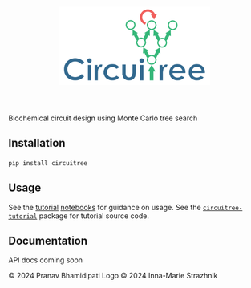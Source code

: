 <h1 align="center">
<img src="https://raw.githubusercontent.com/pranav-bhamidipati/circuitree/main/logo.png" width="300">
</h1><br>

Biochemical circuit design using Monte Carlo tree search

## Installation

```pip install circuitree```

## Usage

See the [tutorial](tutorials/tutorial-1-getting-started.ipynb) [notebooks](tutorials/tutorial-2-mcts-in-parallel.ipynb) for guidance on usage. See the [`circuitree-tutorial`](https://github.com/pranav-bhamidipati/circuitree-tutorial) package for tutorial source code.

## Documentation

API docs coming soon


© 2024 Pranav Bhamidipati
Logo © 2024 Inna-Marie Strazhnik 

